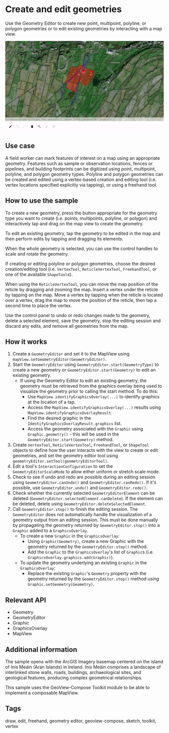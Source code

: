 # Create and edit geometries

Use the Geometry Editor to create new point, multipoint, polyline, or polygon geometries or to edit existing geometries by interacting with a map view.

![CreateAndEditGeometries](create-and-edit-geometries.png)

## Use case

A field worker can mark features of interest on a map using an appropriate geometry. Features such as sample or observation locations, fences or pipelines, and building footprints can be digitized using point, multipoint, polyline, and polygon geometry types. Polyline and polygon geometries can be created and edited using a vertex-based creation and editing tool (i.e. vertex locations specified explicitly via tapping), or using a freehand tool.

## How to use the sample

To create a new geometry, press the button appropriate for the geometry type you want to create (i.e. points, multipoints, polyline, or polygon) and interactively tap and drag on the map view to create the geometry.

To edit an existing geometry, tap the geometry to be edited in the map and then perform edits by tapping and dragging its elements.

When the whole geometry is selected, you can use the control handles to scale and rotate the geometry.

If creating or editing polyline or polygon geometries, choose the desired creation/editing tool (i.e. `VertexTool`, `ReticleVertexTool`, `FreehandTool`, or one of the available `ShapeTool`s).

When using the `ReticleVertexTool`, you can move the map position of the reticle by dragging and zooming the map. Insert a vertex under the reticle by tapping on the map. Move a vertex by tapping when the reticle is located over a vertex, drag the map to move the position of the reticle, then tap a second time to place the vertex.

Use the control panel to undo or redo changes made to the geometry, delete a selected element, save the geometry, stop the editing session and discard any edits, and remove all geometries from the map.

## How it works

1. Create a `GeometryEditor` and set it to the MapView using `mapView.setGeometryEditor(GeometryEditor)`.
2. Start the `GeometryEditor` using `GeometryEditor.start(GeometryType)` to create a new geometry or `GeometryEditor.start(Geometry)` to edit an existing geometry.
    * If using the Geometry Editor to edit an existing geometry, the geometry must be retrieved from the graphics overlay being used to visualize the geometry prior to calling the start method. To do this:
        * Use `MapView.identifyGraphicsOverlay(...)` to identify graphics at the location of a tap.
        * Access the `MapView.identifyGraphicsOverlay(...)` results using `MapView.identifyGraphicsOverlayResult`.
        * Find the desired graphic in the `IdentifyGraphicsOverlayResult.graphics` list.
        * Access the geometry associated with the `Graphic` using `Graphic.geometry()` - this will be used in the `GeometryEditor.start(Geometry)` method.
3. Create `VertexTool`, `ReticleVertexTool`, `FreehandTool`, or `ShapeTool` objects to define how the user interacts with the view to create or edit geometries, and set the geometry editor tool using `geometryEditor.setTool(geometryEditorTool)`.
4. Edit a tool's `InteractionConfiguration` to set the `GeometryEditorScaleMode` to allow either uniform or stretch scale mode.
5. Check to see if undo and redo are possible during an editing session using `GeometryEditor.canUndo()` and `GeometryEditor.canRedo()`. If it's possible, use `GeometryEditor.undo()` and `GeometryEditor.redo()`.
6. Check whether the currently selected `GeometryEditorElement` can be deleted (`GeometryEditor.selectedElement.canDelete`). If the element can be deleted, delete using `GeometryEditor.deleteSelectedElement`.
7. Call `GeometryEditor.stop()` to finish the editing session. The `GeometryEditor` does not automatically handle the visualization of a geometry output from an editing session. This must be done manually by propagating the geometry returned by `GeometryEditor.stop()` into a `Graphic` added to a `GraphicsOverlay`.
    * To create a new `Graphic` in the `GraphicsOverlay`:
        * Using `Graphic(Geometry)`, create a new Graphic with the geometry returned by the `GeometryEditor.stop()` method.
        * Add the `Graphic` to the `GraphicsOverlay`'s list of `Graphic`s (i.e. `GraphicsOverlay.graphics.add(Graphic)`).
    * To update the geometry underlying an existing `Graphic` in the `GraphicsOverlay`:
        * Replace the existing `Graphic`'s `Geometry` property with the geometry returned by the `GeometryEditor.stop()` method using `Graphic.setGeometry(Geometry)`.

## Relevant API

* Geometry
* GeometryEditor
* Graphic
* GraphicsOverlay
* MapView

## Additional information

The sample opens with the ArcGIS Imagery basemap centered on the island of Inis Meáin (Aran Islands) in Ireland. Inis Meáin comprises a landscape of interlinked stone walls, roads, buildings, archaeological sites, and geological features, producing complex geometrical relationships.

This sample uses the GeoView-Compose Toolkit module to be able to implement a composable MapView.

## Tags

draw, edit, freehand, geometry editor, geoview-compose, sketch, toolkit, vertex
